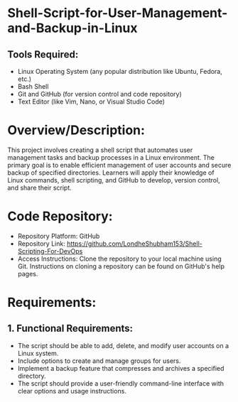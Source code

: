 # Shell-Script-for-User-Management-and-Backup-in-Linux

## Tools Required:
- Linux Operating System (any popular distribution like Ubuntu, Fedora,
etc.)
- Bash Shell
- Git and GitHub (for version control and code repository)
- Text Editor (like Vim, Nano, or Visual Studio Code)
  
# Overview/Description:

This project involves creating a shell script that automates user
management tasks and backup processes in a Linux environment. The primary goal is to enable efficient
management of user
accounts and secure backup of specified directories. Learners will apply
their knowledge of Linux
commands, shell scripting, and GitHub to develop, version control, and
share their script.

# Code Repository:

- Repository Platform: GitHub
- Repository Link: https://github.com/LondheShubham153/Shell-Scripting-For-DevOps
- Access Instructions: Clone the repository to your local machine using Git. Instructions on cloning a repository can be found on GitHub's help pages.

# Requirements:

## 1. Functional Requirements:

 - The script should be able to add, delete, and modify user accounts on a Linux system.
 - Include options to create and manage groups for users.
 - Implement a backup feature that compresses and archives a specified directory.
 - The script should provide a user-friendly command-line interface with clear options and usage instructions.
